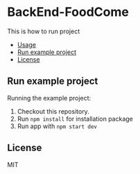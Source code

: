 # BackEnd-FoodCome

This is how to run project

- [Usage](#usage)
- [Run example project](#run-example-project)
- [License](#license)

## Run example project

Running the example project:

1. Checkout this repository.
2. Run  `npm install` for installation package
4. Run app with `npm start dev`


## License

MIT
